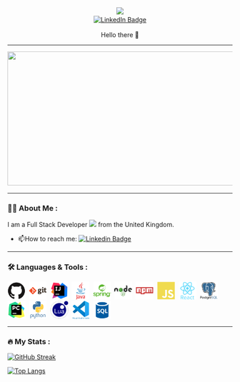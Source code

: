<div id="header" align="center">
  <img src="https://media4.giphy.com/media/v1.Y2lkPTc5MGI3NjExYnl4cmpiNnBudG4yY251Mjc0MTJoc2t0cnBubjZxMzNqa3hwMm54diZlcD12MV9pbnRlcm5hbF9naWZfYnlfaWQmY3Q9Zw/RbtJJPft2P7rcpbBdb/giphy.gif" width="100"/>
  <div id="badges">
  <a href="https://www.linkedin.com/in/james-robson-m/" target="_blank">
    <img src="https://img.shields.io/badge/LinkedIn-blue?style=for-the-badge&logo=linkedin&logoColor=white" alt="LinkedIn Badge"/>
  </a> 
<!--   <a href="your-youtube-URL">
    <img src="https://img.shields.io/badge/YouTube-red?style=for-the-badge&logo=youtube&logoColor=white" alt="Youtube Badge"/>
  </a>
  <a href="your-twitter-URL">
    <img src="https://img.shields.io/badge/Twitter-blue?style=for-the-badge&logo=twitter&logoColor=white" alt="Twitter Badge"/>
  </a> -->
  </div>
  <div>
    <img src="https://komarev.com/ghpvc/?username=Illyriat&style=flat-square&color=blue" alt=""/>
  </div>
  Hello there 👋
</div>

---

<div align="center">
  <img src="https://media.giphy.com/media/dWesBcTLavkZuG35MI/giphy.gif" width="600" height="300"/>
</div>

---

### :man_technologist: About Me :
I am a Full Stack Developer <img src="https://media.giphy.com/media/WUlplcMpOCEmTGBtBW/giphy.gif" width="30"> from the United Kingdom.

- :mailbox:How to reach me: [![Linkedin Badge](https://img.shields.io/badge/-kakbar-blue?style=flat&logo=Linkedin&logoColor=white)](https://www.linkedin.com/in/james-robson-m/)

---

### :hammer_and_wrench: Languages & Tools :

<div>
  <img src="https://github.com/devicons/devicon/blob/master/icons/github/github-original.svg" title="Github" **alt="Github" width="40" height="40"/>&nbsp;
  <img src="https://github.com/devicons/devicon/blob/master/icons/git/git-original-wordmark.svg" title="Git" **alt="Git" width="40" height="40"/>&nbsp;
  <img src="https://github.com/devicons/devicon/blob/master/icons/intellij/intellij-original.svg" title="intellij" **alt="intellij" width="40" height="40"/>&nbsp;
  <img src="https://github.com/devicons/devicon/blob/master/icons/java/java-original-wordmark.svg" title="java" **alt="java" width="40" height="40"/>&nbsp;
  <img src="https://github.com/devicons/devicon/blob/master/icons/spring/spring-original-wordmark.svg" title="spring" **alt="spring" width="40" height="40"/>&nbsp;
  <img src="https://github.com/devicons/devicon/blob/master/icons/nodejs/nodejs-original-wordmark.svg" title="node" **alt="node" width="40" height="40"/>&nbsp;
  <img src="https://github.com/devicons/devicon/blob/master/icons/npm/npm-original-wordmark.svg" title="npm" **alt="npm" width="40" height="40"/>&nbsp;
  <img src="https://github.com/devicons/devicon/blob/master/icons/javascript/javascript-plain.svg" title="js" **alt="js" width="40" height="40"/>&nbsp;
  <img src="https://github.com/devicons/devicon/blob/master/icons/react/react-original-wordmark.svg" title="react" **alt="react" width="40" height="40"/>&nbsp;
  <img src="https://github.com/devicons/devicon/blob/master/icons/postgresql/postgresql-original-wordmark.svg" title="psql" **alt="psql" width="40" height="40"/>&nbsp;
  <img src="https://github.com/devicons/devicon/blob/master/icons/pycharm/pycharm-original.svg" title="pycharm" **alt="pycharm" width="40" height="40"/>&nbsp;
  <img src="https://github.com/devicons/devicon/blob/master/icons/python/python-original-wordmark.svg" title="python" **alt="python" width="40" height="40"/>&nbsp;
  <img src="https://github.com/devicons/devicon/blob/master/icons/lua/lua-original.svg" title="lua" **alt="lua" width="40" height="40"/>&nbsp;
  <img src="https://github.com/devicons/devicon/blob/master/icons/vscode/vscode-original-wordmark.svg" title="vscode" **alt="vscode" width="40" height="40"/>&nbsp;
  <img src="https://github.com/devicons/devicon/blob/master/icons/azuresqldatabase/azuresqldatabase-plain.svg" title="azuresql" **alt="azuresql" width="40" height="40"/>&nbsp;
<!--   <img src="" title="" **alt="" width="40" height="40"/>&nbsp; -->
</div>

---

### :fire: My Stats :


[![GitHub Streak](http://github-readme-streak-stats.herokuapp.com?user=Illyriat&theme=dark&background=000000)](https://git.io/streak-stats)

[![Top Langs](https://github-readme-stats.vercel.app/api/top-langs/?username=Illyriat&layout=compact&theme=vision-friendly-dark)](https://github.com/anuraghazra/github-readme-stats)





<!--
**Illyriat/Illyriat** is a ✨ _special_ ✨ repository because its `README.md` (this file) appears on your GitHub profile.

Here are some ideas to get you started:

- 🔭 I’m currently working on ...
- 🌱 I’m currently learning ...
- 👯 I’m looking to collaborate on ...
- 🤔 I’m looking for help with ...
- 💬 Ask me about ...
- 📫 How to reach me: ...
- 😄 Pronouns: ...
- ⚡ Fun fact: ...
-->
